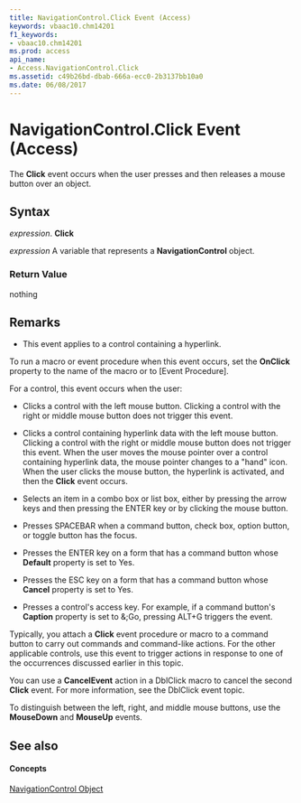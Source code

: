 ```yaml
---
title: NavigationControl.Click Event (Access)
keywords: vbaac10.chm14201
f1_keywords:
- vbaac10.chm14201
ms.prod: access
api_name:
- Access.NavigationControl.Click
ms.assetid: c49b26bd-dbab-666a-ecc0-2b3137bb10a0
ms.date: 06/08/2017
---
```



# NavigationControl.Click Event (Access)

The  **Click** event occurs when the user presses and then releases a mouse button over an object.


## Syntax

 _expression_. **Click**

 _expression_ A variable that represents a **NavigationControl** object.


### Return Value

nothing


## Remarks


- This event applies to a control containing a hyperlink.
    
To run a macro or event procedure when this event occurs, set the  **OnClick** property to the name of the macro or to [Event Procedure].

For a control, this event occurs when the user:


- Clicks a control with the left mouse button. Clicking a control with the right or middle mouse button does not trigger this event.
    
- Clicks a control containing hyperlink data with the left mouse button. Clicking a control with the right or middle mouse button does not trigger this event. When the user moves the mouse pointer over a control containing hyperlink data, the mouse pointer changes to a "hand" icon. When the user clicks the mouse button, the hyperlink is activated, and then the  **Click** event occurs.
    
- Selects an item in a combo box or list box, either by pressing the arrow keys and then pressing the ENTER key or by clicking the mouse button.
    
- Presses SPACEBAR when a command button, check box, option button, or toggle button has the focus.
    
- Presses the ENTER key on a form that has a command button whose  **Default** property is set to Yes.
    
- Presses the ESC key on a form that has a command button whose  **Cancel** property is set to Yes.
    
- Presses a control's access key. For example, if a command button's  **Caption** property is set to &;Go, pressing ALT+G triggers the event.
    
Typically, you attach a  **Click** event procedure or macro to a command button to carry out commands and command-like actions. For the other applicable controls, use this event to trigger actions in response to one of the occurrences discussed earlier in this topic.

You can use a  **CancelEvent** action in a DblClick macro to cancel the second **Click** event. For more information, see the DblClick event topic.

To distinguish between the left, right, and middle mouse buttons, use the  **MouseDown** and **MouseUp** events.


## See also


#### Concepts


[NavigationControl Object](navigationcontrol-object-access.md)

